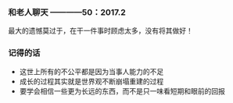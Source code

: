 ### 和老人聊天 ————50：2017.2
最大的遗憾莫过于，在干一件事时顾虑太多，没有将其做好！

### 记得的话

* 这世上所有的不公平都是因为当事人能力的不足
* 成长的过程其实就是世界观不断崩塌重建的过程
* 要学会相信一些更为长远的东西，而不是只一味看短期和眼前的回报